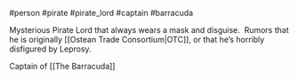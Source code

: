 #person #pirate #pirate_lord #captain #barracuda

Mysterious Pirate Lord that always wears a mask and disguise.  Rumors that he is originally [[Ostean Trade Consortium|OTC]], or that he’s horribly disfigured by Leprosy. 

Captain of [[The Barracuda]]